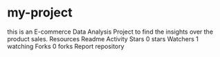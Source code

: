 # my-project
this is an E-commerce Data Analysis Project to find the insights over the product sales.  Resources  Readme  Activity Stars  0 stars Watchers  1 watching Forks  0 forks Report repository
